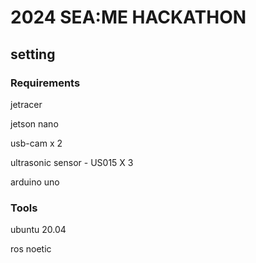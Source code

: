 # 2024 SEA:ME HACKATHON


## setting


### Requirements

jetracer

jetson nano

usb-cam x 2

ultrasonic sensor - US015  X 3

arduino uno


### Tools

ubuntu 20.04

ros noetic

